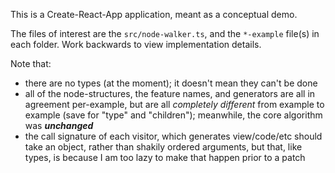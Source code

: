 This is a Create-React-App application, meant as a conceptual demo.

The files of interest are the `src/node-walker.ts`, and the `*-example` file(s) in each folder.
Work backwards to view implementation details.

Note that:

- there are no types (at the moment); it doesn't mean they can't be done
- all of the node-structures, the feature names, and generators are all in agreement per-example, but are all *completely different* from example to example (save for "type" and "children"); meanwhile, the core algorithm was ***unchanged***
- the call signature of each visitor, which generates view/code/etc should take an object, rather than shakily ordered arguments, but that, like types, is because I am too lazy to make that happen prior to a patch